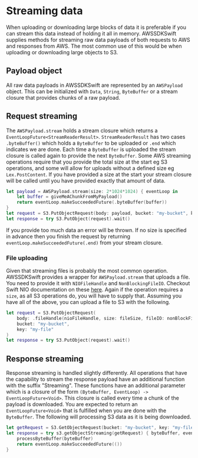 # Streaming data

When uploading or downloading large blocks of data it is preferable if you can stream this data instead of holding it all in memory. AWSSDKSwift supplies methods for streaming raw data payloads of both requests to AWS and responses from AWS. The most common use of this would be when uploading or downloading large objects to S3.

## Payload object

All raw data payloads in AWSSDKSwift are represented by an `AWSPayload` object. This can be initialized with `Data`, `String`, `ByteBuffer` or a stream closure that provides chunks of a raw payload.

## Request streaming

The `AWSPayload.stream` holds a stream closure which returns a `EventLoopFuture<StreamReaderResult>`. `StreamReaderResult` has two cases `.byteBuffer()` which holds a `ByteBuffer` to be uploaded or `.end` which indicates we are done. Each time a `ByteBuffer` is uploaded the stream closure is called again to provide the next `ByteBuffer`. Some AWS streaming operations require that you provide the total size at the start eg S3 operations, and some will allow for uploads without a defined size eg `Lex.PostContent`. If you have provided a size at the start your stream closure will be called until you have provided exactly that amount of data.

```swift
let payload = AWSPayload.stream(size: 2*1024*1024) { eventLoop in
    let buffer = giveMeAChunkFromMyPayload()
    return eventLoop.makeSucceededFuture(.byteBuffer(buffer))    
}
let request = S3.PutObjectRequest(body: payload, bucket: "my-bucket", key: "my-file")
let response = try S3.PutObject(request).wait()
```

If you provide too much data an error will be thrown. If no size is specified in advance then you finish the request by returning `eventLoop.makeSucceededFuture(.end)` from your stream closure.

### File uploading

Given that streaming files is probably the most common operation. AWSSDKSwift provides a wrapper for `AWSPayload.stream` that uploads a file. You need to provide it with `NIOFileHandle` and `NonBlockingFileIO`. Checkout Swift NIO documentation on these [here](https://apple.github.io/swift-nio/docs/current/NIO/Structs/NonBlockingFileIO.html). Again if the operation requires a `size`, as all S3 operations do, you will have to supply that. Assuming you have all of the above, you can upload a file to S3 with the following.

```swift
let request = S3.PutObjectRequest(
    body: .fileHandle(nioFileHandle, size: fileSize, fileIO: nonBlockFileIO),
    bucket: "my-bucket",
    key: "my-file"
)
let response = try S3.PutObject(request).wait()
```

## Response streaming

Response streaming is handled slightly differently. All operations that have the capability to stream the response payload have an additional function with the suffix "Streaming". These functions have an additional parameter which is a closure of the form `(ByteBuffer, EventLoop) -> EventLoopFuture<Void>`. This closure is called every time a chunk of the payload is downloaded. You are expected to return an `EventLoopFuture<Void>` that is fulfilled when you are done with the `ByteBuffer`. The following will processing S3 data as it is being downloaded.
```swift
let getRequest = S3.GetObjectRequest(bucket: "my-bucket", key: "my-file")
let response = try s3.getObjectStreaming(getRequest) { byteBuffer, eventLoop in
    processByteBuffer(byteBuffer)
    return eventLoop.makeSucceededFuture(())
}
```

